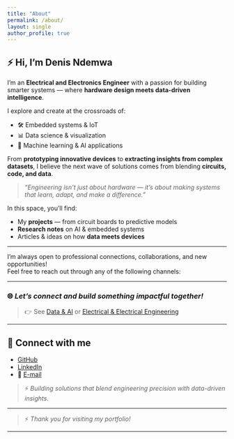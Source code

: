 ```yaml
---
title: "About"
permalink: /about/
layout: single
author_profile: true
---
```


## ⚡ Hi, I’m Denis Ndemwa

I’m an **Electrical and Electronics Engineer** with a passion for building smarter systems — where **hardware design meets data-driven intelligence**.

I explore and create at the crossroads of:
- 🛠 Embedded systems & IoT
- 📊 Data science & visualization
- 🤖 Machine learning & AI applications

From **prototyping innovative devices** to **extracting insights from complex datasets**, I believe the next wave of solutions comes from blending **circuits, code, and data**.

> *“Engineering isn’t just about hardware — it’s about making systems that learn, adapt, and make a difference.”*

In this space, you’ll find:
- My **projects** — from circuit boards to predictive models
- **Research notes** on AI & embedded systems
- Articles & ideas on how **data meets devices**

---

I’m always open to professional connections, collaborations, and new opportunities!  
Feel free to reach out through any of the following channels:

---

### 🌐  *Let’s connect and build something impactful together!*

> 👉 See [Data & AI](/projects/) or [Electrical & Electrical Engineering](/electrical/)   

---

## 🤝 **Connect with me**
- [GitHub](https://github.com/ND3MW4)
- [LinkedIn](https://www.linkedin.com/in/denisndemwa/)
- 📧 [E-mail](mailto:kyalodenis@gmail.com)

> ⚡ *Building solutions that blend engineering precision with data-driven insights.*

---

> ⚡ *Thank you for visiting my portfolio!*

---

